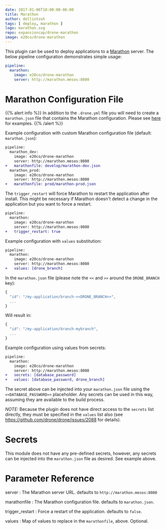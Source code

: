 ```yaml
---
date: 2017-01-06T18:00:00-06:00
title: Marathon
author: dellintosh
tags: [ deploy, marathon ]
logo: marathon.svg
repo: expansioncap/drone-marathon
image: e20co/drone-marathon
---
```


This plugin can be used to deploy applications to a [Marathon](https://mesosphere.github.io/marathon/) server. The below pipeline configuration demonstrates simple usage:

```yaml
pipeline:
  marathon:
    image: e20co/drone-marathon
    server: http://marathon.mesos:8080
```

# Marathon Configuration File

{{% alert info %}}
In addition to the `.drone.yml` file you will need to create a `marathon.json` file that contains the Marathon configuration.  Please see [here](https://github.com/mesosphere/marathon/tree/master/examples) for examples.
{{% /alert %}}

Example configuration with custom Marathon configuration file (default: `marathon.json`):

```diff
pipeline:
  marathon_dev:
    image: e20co/drone-marathon
    server: http://marathon.mesos:8080
+   marathonfile: develop/marathon-dev.json
  marathon_prod:
    image: e20co/drone-marathon
    server: http://marathon.mesos:8080
+   marathonfile: prod/marathon-prod.json
```

The `trigger_restart` will force Marathon to restart the application after install.  This might be necessary if Marathon doesn't detect a change in the application but you want to force a restart.

```diff
pipeline:
  marathon:
    image: e20co/drone-marathon
    server: http://marathon.mesos:8080
+   trigger_restart: true
```

Example configuration with `values` substitution:

```diff
pipeline:
  marathon:
    image: e20co/drone-marathon
    server: http://marathon.mesos:8080
+   values: [drone_branch]
```

In the `marathon.json` file (please note the `<<` and `>>` around the `DRONE_BRANCH` key):

```js
{
  "id": "/my-application/branch-<<DRONE_BRANCH>>",
  ...
}
```

Will result in:

```js
{
  "id": "/my-application/branch-mybranch",
  ...
}
```

Example configuration using values from secrets:

```diff
pipeline:
  marathon:
    image: e20co/drone-marathon
    server: http://marathon.mesos:8080
+   secrets: [database_password]
+   values: [database_password, drone_branch]
```

The secret above can be injected into your `marathon.json` file using the `<<DATABASE_PASSWORD>>` placeholder.  Any secrets can be used in this way, assuming they are available to the build process.

*NOTE:* Because the plugin does not have direct access to the `secrets` list directly, they must be specified in the `values` list also (see https://github.com/drone/drone/issues/2088 for details).

# Secrets

This module does not have any pre-defined secrets, however, any secrets can be injected into the `marathon.json` file as desired.  See example above.

# Parameter Reference

server
: The Marathon server URL. defaults to `http://marathon.mesos:8080`

marathonfile
: The Marathon configuration file. defaults to `marathon.json`.

trigger_restart
: Force a restart of the application. defaults to `false`.

values
: Map of values to replace in the `marathonfile`, above.  Optional.
